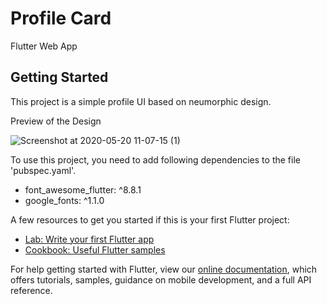 # Profile Card

Flutter Web App

## Getting Started

This project is a simple profile UI based on neumorphic design.

Preview of the Design


![Screenshot at 2020-05-20 11-07-15 (1)](https://user-images.githubusercontent.com/37341587/82656471-751f1500-9c41-11ea-9aa8-216b46064481.png)


To use this project, you need to add following dependencies to the file 'pubspec.yaml'.
- font_awesome_flutter: ^8.8.1
- google_fonts: ^1.1.0

A few resources to get you started if this is your first Flutter project:

- [Lab: Write your first Flutter app](https://flutter.dev/docs/get-started/codelab)
- [Cookbook: Useful Flutter samples](https://flutter.dev/docs/cookbook)

For help getting started with Flutter, view our
[online documentation](https://flutter.dev/docs), which offers tutorials,
samples, guidance on mobile development, and a full API reference.
